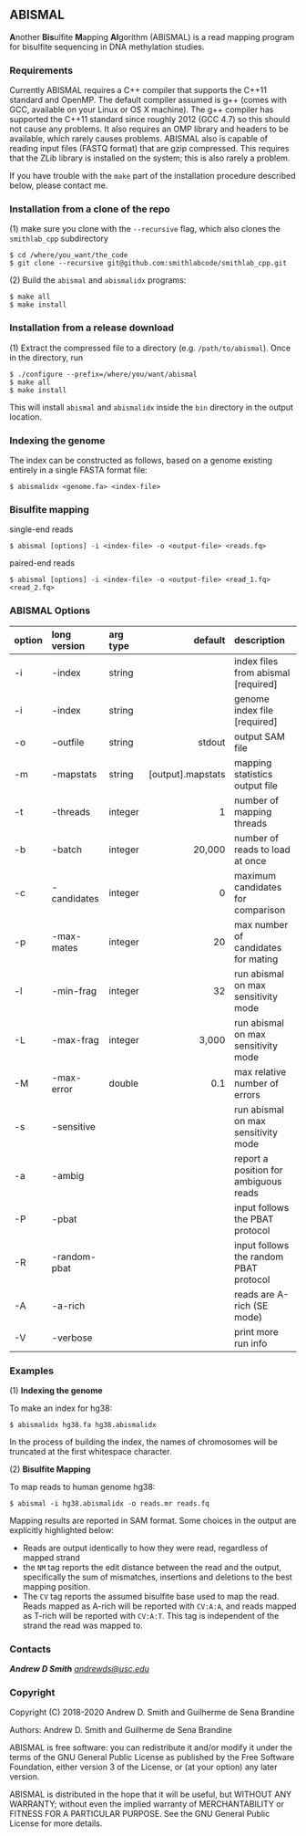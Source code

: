 ## ABISMAL ##

**A**nother **Bis**ulfite **M**apping **Al**gorithm (ABISMAL) is
a read mapping program for bisulfite sequencing in DNA methylation
studies.

### Requirements ###

Currently ABISMAL requires a C++ compiler that supports the C++11
standard and OpenMP. The default compiler assumed is g++ (comes with
GCC, available on your Linux or OS X machine). The g++ compiler has
supported the C++11 standard since roughly 2012 (GCC 4.7) so this
should not cause any problems. It also requires an OMP library and
headers to be available, which rarely causes problems. ABISMAL also is
capable of reading input files (FASTQ format) that are gzip
compressed.  This requires that the ZLib library is installed on the
system; this is also rarely a problem.

If you have trouble with the `make` part of the installation procedure
described below, please contact me.

### Installation from a clone of the repo ###

(1) make sure you clone with the ``--recursive`` flag, which also
clones the `smithlab_cpp` subdirectory

```
$ cd /where/you_want/the_code
$ git clone --recursive git@github.com:smithlabcode/smithlab_cpp.git
```

(2) Build the `abismal` and `abismalidx` programs:
```
$ make all
$ make install
```

### Installation from a release download

(1) Extract the compressed file to a directory (e.g.
`/path/to/abismal`). Once in the directory, run

```
$ ./configure --prefix=/where/you/want/abismal
$ make all
$ make install
```

This will install `abismal` and `abismalidx` inside the `bin`
directory in the output location.

### Indexing the genome ###

The index can be constructed as follows, based on a genome existing
entirely in a single FASTA format file:
```
$ abismalidx <genome.fa> <index-file>
```

### Bisulfite mapping ###

single-end reads
```
$ abismal [options] -i <index-file> -o <output-file> <reads.fq>
```
paired-end reads
```
$ abismal [options] -i <index-file> -o <output-file> <read_1.fq> <read_2.fq>
```

### ABISMAL Options ###

|option|long version |arg type |default|description                                        |
|:-----|:------------|:--------|------:|:--------------------------------------------------|
| -i   | -index      | string  |                   | index files from abismal [required]   |
| -i   | -index      | string  |                   | genome index file [required]          |
| -o   | -outfile    | string  | stdout            | output SAM file                       |
| -m   | -mapstats   | string  | [output].mapstats | mapping statistics output file        |
| -t   | -threads    | integer | 1                 | number of mapping threads             |
| -b   | -batch      | integer | 20,000            | number of reads to load at once       |
| -c   | -candidates | integer | 0                 | maximum candidates for comparison     |
| -p   | -max-mates  | integer | 20                | max number of candidates for mating   |
| -l   | -min-frag   | integer | 32                | run abismal on max sensitivity mode   |
| -L   | -max-frag   | integer | 3,000             | run abismal on max sensitivity mode   |
| -M   | -max-error  | double  | 0.1               | max relative number of errors         |
| -s   | -sensitive  |         |                   | run abismal on max sensitivity mode   |
| -a   | -ambig      |         |                   | report a position for ambiguous reads |
| -P   | -pbat       |         |                   | input follows the PBAT protocol       |
| -R   | -random-pbat|         |                   | input follows the random PBAT protocol|
| -A   | -a-rich     |         |                   | reads are A-rich (SE mode)            |
| -V   | -verbose    |         |                   | print more run info                   |

### Examples ###

(1) **Indexing the genome**

To make an index for hg38:
```
$ abismalidx hg38.fa hg38.abismalidx
```
In the process of building the index, the names of chromosomes will be
truncated at the first whitespace character.

(2) **Bisulfite Mapping**

To map reads to human genome hg38:
```
$ abismal -i hg38.abismalidx -o reads.mr reads.fq
```

Mapping results are reported in SAM format. Some choices in the output
are explicitly highlighted below:
 * Reads are output identically to how they were read, regardless of
   mapped strand
 * the `NM` tag reports the edit distance between the read and the
   output, specifically the sum of mismatches, insertions and
   deletions to the best mapping position.
 * The `CV` tag reports the assumed bisulfite base used to map the
   read. Reads mapped as A-rich will be reported with `CV:A:A`, and
   reads mapped as T-rich will be reported with `CV:A:T`. This tag is
   independent of the strand the read was mapped to.

### Contacts ###

***Andrew D Smith*** *andrewds@usc.edu*

### Copyright ###

Copyright (C) 2018-2020 Andrew D. Smith and Guilherme de Sena Brandine

Authors: Andrew D. Smith and Guilherme de Sena Brandine

ABISMAL is free software: you can redistribute it and/or modify it under
the terms of the GNU General Public License as published by the Free
Software Foundation, either version 3 of the License, or (at your
option) any later version.

ABISMAL is distributed in the hope that it will be useful, but WITHOUT
ANY WARRANTY; without even the implied warranty of MERCHANTABILITY or
FITNESS FOR A PARTICULAR PURPOSE.  See the GNU General Public License
for more details.
